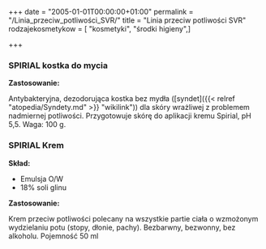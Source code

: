 +++
date = "2005-01-01T00:00:00+01:00"
permalink = "/Linia_przeciw_potliwości_SVR/"
title = "Linia przeciw potliwości SVR"
rodzajekosmetykow = [ "kosmetyki", "środki higieny",]

+++

### SPIRIAL kostka do mycia

**Zastosowanie:**

Antybakteryjna, dezodorująca kostka bez mydła ([syndet]({{< relref "atopedia/Syndety.md" >}} "wikilink")) dla skóry wrażliwej z problemem nadmiernej potliwości. Przygotowuje skórę do aplikacji kremu Spirial, pH 5,5. Waga: 100 g.

### SPIRIAL Krem

**Skład:**

-   Emulsja O/W
-   18% soli glinu

**Zastosowanie:**

Krem przeciw potliwości polecany na wszystkie partie ciała o wzmożonym wydzielaniu potu (stopy, dłonie, pachy). Bezbarwny, bezwonny, bez alkoholu. Pojemność 50 ml
